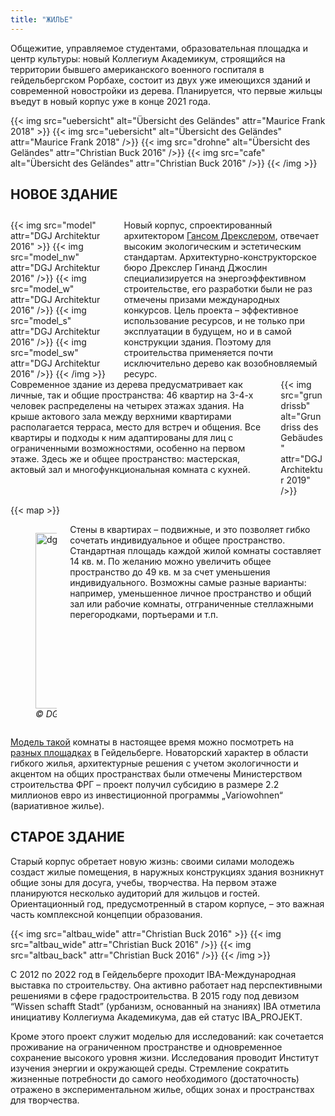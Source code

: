 ```yaml
---
title: "ЖИЛЬЕ"
---
```


Общежитие, управляемое студентами, образовательная площадка и центр культуры: новый Коллегиум Академикум, строящийся на территории бывшего американского военного госпиталя в гейдельбергском Рорбахе, состоит из двух уже имеющихся зданий и современной новостройки из дерева. Планируется, что первые жильцы въедут в новый корпус уже в конце 2021 года.

{{< img src="uebersicht" alt="Übersicht des Geländes" attr="Maurice Frank 2018" >}}
    {{< img src="uebersicht" alt="Übersicht des Geländes" attr="Maurice Frank 2018" />}}
    {{< img src="drohne" alt="Übersicht des Geländes" attr="Christian Buck 2016" />}}
    {{< img src="cafe" alt="Übersicht des Geländes" attr="Christian Buck 2016" />}}
{{< /img >}}

## НОВОЕ ЗДАНИЕ

<div class="columns" style="margin-top: 2em;">
    <div class="column">
    {{< img src="model" attr="DGJ Architektur 2016" >}}
        {{< img src="model_nw" attr="DGJ Architektur 2016" />}}
        {{< img src="model_w" attr="DGJ Architektur 2016" />}}
        {{< img src="model_s" attr="DGJ Architektur 2016" />}}
        {{< img src="model_sw" attr="DGJ Architektur 2016" />}}
    {{< /img >}}
    </div>
    <div class="column">
      Новый корпус, спроектированный архитектором <a href="http://dgj.eu/portfolio/dgj223-iba-collegium-academicum/">Гансом Дрекслером</a>, отвечает высоким экологическим и эстетическим стандартам. Архитектурно-конструкторское бюро Дрекслер Гинанд Джослин специализируется на энергоэффективном строительстве, его разработки были не раз отмечены призами международных конкурсов. Цель проекта – эффективное использование ресурсов, и не только при эксплуатации в будущем, но и в самой конструкции здания. Поэтому для строительства применяется почти исключительно дерево как возобновляемый ресурс.
    </div>
</div>

<div class="columns">
    <div class="column">
      Современное здание из дерева предусматривает как личные, так и общие пространства: 46 квартир на 3-4-х человек распределены на четырех этажах здания. На крыше актового зала между верхними квартирами располагается терраса, место для встреч и общения. Все квартиры и подходы к ним адаптированы для лиц с ограниченными возможностями, особенно на первом этаже. Здесь же и общее пространство: мастерская, актовый зал и многофункциональная комната с кухней.
    </div>
    <div class="column">
        {{< img src="grundrissb" alt="Grundriss des Gebäudes" attr="DGJ Architektur 2019" />}}
    </div>
</div>

{{< map >}}

<div class="columns">
    <div class="column" style="display:flex; align-items: center;">
        <figure>
            <a data-flickr-embed="true"  href="https://www.flickr.com/photos/24045214@N06/39829536020/" title="dgj223_IBA-CA_Stop Motion Movie 2018.04.10 ALL 8.4 SOUND HAV264"><img src="https://farm1.staticflickr.com/876/39829536020_3c98b557ef.jpg" width="500" height="281" alt="dgj223_IBA-CA_Stop Motion Movie 2018.04.10 ALL 8.4 SOUND HAV264"></a><script async src="//embedr.flickr.com/assets/client-code.js" charset="utf-8"></script>
            <figcaption><cite>© DGJ Architekten 2018</cite></figcaption>
        </figure>
    </div>
    <div class="column">
      Стены в квартирах – подвижные, и это позволяет гибко сочетать индивидуальное и общее пространство. Стандартная площадь каждой жилой комнаты составляет 14 кв. м. По желанию можно увеличить общее пространство до 49 кв. м за счет уменьшения индивидуального. Возможны самые разные варианты: например, уменьшенное личное пространство и общий зал или рабочие комнаты, отграниченные стеллажными перегородками, портьерами и т.п.
    </div>
</div>

[Модель такой](/zimmermodell) комнаты в настоящее время можно посмотреть на [разных площадках](/aktuelles/zimmermodell_karte) в Гейдельберге.
Новаторский характер в области гибкого жилья, архитектурные решения с учетом экологичности и акцентом на общих пространствах были отмечены Министерством строительства ФРГ – проект получил субсидию в размере 2.2 миллионов евро из инвестиционной программы „Variowohnen“ (вариативное жилье).

## СТАРОЕ ЗДАНИЕ

Старый корпус обретает новую жизнь: своими силами молодежь создаст жилые помещения, в наружных конструкциях здания возникнут общие зоны для досуга, учебы, творчества. На первом этаже планируются несколько аудиторий для жильцов и гостей. Ориентационный год, предусмотренный в старом корпусе, – это важная часть комплексной концепции образования.

{{< img src="altbau_wide" attr="Christian Buck 2016" >}}
    {{< img src="altbau_wide" attr="Christian Buck 2016" />}}
    {{< img src="altbau_back" attr="Christian Buck 2016" />}}
{{< /img >}}


С 2012 по 2022 год в Гейдельберге проходит IBA-Международная выставка по строительству. Она активно работает над перспективными решениями в сфере градостроительства. В 2015 году под девизом “Wissen schafft Stadt” (урбанизм, основанный на знаниях) IBA отметила инициативу Коллегиума Академикума, дав ей статус IBA_PROJEKT.

Кроме этого проект служит моделью для исследований: как сочетается проживание на ограниченном пространстве и одновременное сохранение высокого уровня жизни. Исследования проводит Институт изучения энергии и окружающей среды. Стремление сократить жизненные потребности до самого необходимого (достаточность) отражено в экспериментальном жилье, общих зонах и пространствах для творчества.
